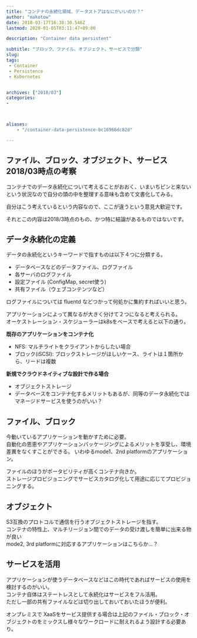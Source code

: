 ```yaml
---
title: "コンテナの永続化領域、データストアはなにがいいのか？"
author: "makotow"
date: 2018-03-17T16:38:30.546Z
lastmod: 2020-01-05T03:11:47+09:00

description: "Container data persistent"

subtitle: "ブロック、ファイル、オブジェクト、サービスで分類"
slug: 
tags:
 - Container
 - Persistence
 - Kubernetes


archives: ["2018/03"]
categories:
-



aliases:
    - "/container-data-persistence-bc16966dc82d"

---
```


## ファイル、ブロック、オブジェクト、サービス2018/03時点の考察

コンテナでのデータ永続化について考えることがおおく、いまいちピンと来ないという状況なので自分の頭の中を整理する意味も含めて文書化してみる。

自分はこう考えているという内容なので、ここが違うという意見大歓迎です。

それとこの内容は2018/3時点のもの、かつ特に結論があるものではないです。

## データ永続化の定義

データの永続化というキーワードで指すものは以下４つに分類する。

*   データベースなどのデータファイル、ログファイル
*   各サーバのログファイル
*   設定ファイル (ConfigMap, secret使う)
*   共有ファイル（ウェブコンテンツなど）

ログファイルについては fluentd などつかって何処かに集約すればいいと思う。

アプリケーションによって異なるが大きく分けて２つになると考えられる。  
 オーケストレーション・スケジューラーはk8sをベースで考えると以下の通り。

**既存のアプリケーションをコンテナ化**

*   NFS: マルチライトをクライアントからしたい場合
*   ブロック(iSCSI): ブロックストレージがほしいケース、ライトは１箇所から、リードは複数

**新規でクラウドネイティブな設計で作る場合**

*   オブジェクトストレージ
*   データベースをコンテナ化するメリットもあるが、同等のデータ永続化ではマネージドサービスを使うのがいい？

## ファイル、ブロック

今動いているアプリケーションを動かすために必要。  
自動化の恩恵やアプリケーションパッケージングによるメリットを享受し、環境差異をなくすことができる。 いわゆるmode1、2nd platformのアプリケーション。

ファイルのほうがポータビリティが高くコンテナ向きか。  
 ストレージプロビジョニングでサービスカタログ化して用途に応じてプロビジョニングする。

## オブジェクト

S3互換のプロトコルで通信を行うオブジェクトストレージを指す。  
 コンテナの特性上、マルチリージョン間でのデータの受け渡しを簡単に出来る物が良い  
 mode2, 3rd platformに対応するアプリケーションはこちらか…？

## サービスを活用

アプリケーションが使うデータベースなどはこの時代であればサービスの使用を検討するのがいい。  
 コンテナ自体はステートレスとして永続化はサービスをフル活用。  
 ただし一部の共有ファイルなどは切り出しておいておいたほうが便利。

オンプレミスで XaaSをサービス提供する場合は上記のファイル・ブロック・オブジェクトのをミックスし様々なワークロードに耐えれるよう設計する必要あり。
